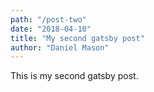 ```yaml
---
path: "/post-two"
date: "2018-04-10"
title: "My second gatsby post"
author: "Daniel Mason"
---
```


This is my second gatsby post.
